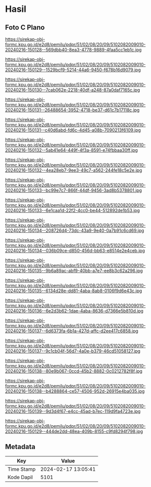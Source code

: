 # Hasil

## Foto C Plano

https://sirekap-obj-formc.kpu.go.id/e2d8/pemilu/pdpr/51/02/08/20/09/5102082009010-20240216-150128--569dbb40-8ea3-4778-9889-4faa5cc1eb1c.jpg

https://sirekap-obj-formc.kpu.go.id/e2d8/pemilu/pdpr/51/02/08/20/09/5102082009010-20240216-150129--1529bcf9-5214-44a6-9450-f678b16d9079.jpg

https://sirekap-obj-formc.kpu.go.id/e2d8/pemilu/pdpr/51/02/08/20/09/5102082009010-20240216-150130--7cab062e-2218-40df-a248-87a0daf7165c.jpg

https://sirekap-obj-formc.kpu.go.id/e2d8/pemilu/pdpr/51/02/08/20/09/5102082009010-20240216-150131--26488654-3952-4718-be37-d61c7b17118c.jpg

https://sirekap-obj-formc.kpu.go.id/e2d8/pemilu/pdpr/51/02/08/20/09/5102082009010-20240216-150131--c40d6abd-fd6c-4d45-a08b-7090213f6109.jpg

https://sirekap-obj-formc.kpu.go.id/e2d8/pemilu/pdpr/51/02/08/20/09/5102082009010-20240216-150132--5ab41e64-449f-4f3a-8591-e74fbbaa30ff.jpg

https://sirekap-obj-formc.kpu.go.id/e2d8/pemilu/pdpr/51/02/08/20/09/5102082009010-20240216-150132--4ea28eb7-9ee3-49c7-a562-244fe18c5e2e.jpg

https://sirekap-obj-formc.kpu.go.id/e2d8/pemilu/pdpr/51/02/08/20/09/5102082009010-20240216-150133--bc99e7c7-866f-44df-9456-3ad8b5378801.jpg

https://sirekap-obj-formc.kpu.go.id/e2d8/pemilu/pdpr/51/02/08/20/09/5102082009010-20240216-150133--6e1caa1d-22f2-4cc0-be44-512892de1b53.jpg

https://sirekap-obj-formc.kpu.go.id/e2d8/pemilu/pdpr/51/02/08/20/09/5102082009010-20240216-150134--208726d4-73dc-43a9-9e40-0a7b91c6cd69.jpg

https://sirekap-obj-formc.kpu.go.id/e2d8/pemilu/pdpr/51/02/08/20/09/5102082009010-20240216-150134--036b09ce-d850-456d-bb63-e8514e2e4ceb.jpg

https://sirekap-obj-formc.kpu.go.id/e2d8/pemilu/pdpr/51/02/08/20/09/5102082009010-20240216-150135--9b6a89ac-abf9-40bb-a7e7-ee8b3c62a296.jpg

https://sirekap-obj-formc.kpu.go.id/e2d8/pemilu/pdpr/51/02/08/20/09/5102082009010-20240216-150135--6134d28e-dd81-4aba-8ab8-0106f9d6e43c.jpg

https://sirekap-obj-formc.kpu.go.id/e2d8/pemilu/pdpr/51/02/08/20/09/5102082009010-20240216-150136--6e2d3b62-1dae-4aba-8636-d7366e5b810d.jpg

https://sirekap-obj-formc.kpu.go.id/e2d8/pemilu/pdpr/51/02/08/20/09/5102082009010-20240216-150137--6d6373fa-6b1a-427d-affc-d2ee417c6858.jpg

https://sirekap-obj-formc.kpu.go.id/e2d8/pemilu/pdpr/51/02/08/20/09/5102082009010-20240216-150137--9c1cb04f-56d7-4a0e-b379-46cd51058127.jpg

https://sirekap-obj-formc.kpu.go.id/e2d8/pemilu/pdpr/51/02/08/20/09/5102082009010-20240216-150138--80e9b067-0ccd-45b2-8882-0c0212782f8f.jpg

https://sirekap-obj-formc.kpu.go.id/e2d8/pemilu/pdpr/51/02/08/20/09/5102082009010-20240216-150138--b4288864-ce57-4506-952d-26915e4ba035.jpg

https://sirekap-obj-formc.kpu.go.id/e2d8/pemilu/pdpr/51/02/08/20/09/5102082009010-20240216-150139--9d3d4f67-e4cc-45ad-b7ec-119d9fa4723e.jpg

https://sirekap-obj-formc.kpu.go.id/e2d8/pemilu/pdpr/51/02/08/20/09/5102082009010-20240216-150129--444de2dd-48ea-409b-8155-c9fd8294f798.jpg


## Metadata

| Key        | Value               |
| ---------- | ------------------- |
| Time Stamp | 2024-02-17 13:05:41 |
| Kode Dapil | 5101                |



